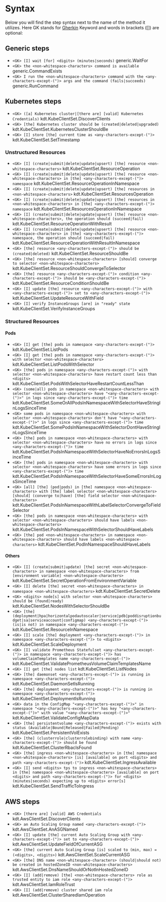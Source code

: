 # Syntax
Below you will find the step syntax next to the name of the method it utilizes. Here GK stands for [Gherkin](https://cucumber.io/docs/gherkin/reference/#keywords) Keyword and words in brackets ([]) are optional:

## Generic steps
- `<GK> [I] wait [for] <digits> (minutes|seconds)` generic.WaitFor
- `<GK> the <non-whitespace-characters> command is available` generic.CommandExists
- `<GK> I run the <non-whitespace-characters> command with the <any-characters-except-(")> args and the command (fails|succeeds)` generic.RunCommand

## Kubernetes steps
- `<GK> ([a] Kubernetes cluster|[there are] [valid] Kubernetes Credentials)` kdt.KubeClientSet.DiscoverClients
- `<GK> [the] Kubernetes cluster should be (created|deleted|upgraded)` kdt.KubeClientSet.KubernetesClusterShouldBe
- `<GK> [I] store [the] current time as <any-characters-except-(")>` kdt.KubeClientSet.SetTimestamp

### Unstructured Resources
- `<GK> [I] (create|submit|delete|update|upsert) [the] resource <non-whitespace-characters>` kdt.KubeClientSet.ResourceOperation
- `<GK> [I] (create|submit|delete|update|upsert) [the] resource <non-whitespace-characters> in [the] <any-characters-except-(")> namespace` kdt.KubeClientSet.ResourceOperationInNamespace
- `<GK> [I] (create|submit|delete|update|upsert) [the] resources in <non-whitespace-characters>` kdt.KubeClientSet.ResourcesOperation
- `<GK> [I] (create|submit|delete|update|upsert) [the] resources in <non-whitespace-characters> in [the] <any-characters-except-(")> namespace` kdt.KubeClientSet.ResourcesOperationInNamespace
- `<GK> [I] (create|submit|delete|update|upsert) [the] resource <non-whitespace-characters>, the operation should (succeed|fail)` kdt.KubeClientSet.ResourceOperationWithResult
- `<GK> [I] (create|submit|delete|update|upsert) [the] resource <non-whitespace-characters> in [the] <any-characters-except-(")> namespace, the operation should (succeed|fail)` kdt.KubeClientSet.ResourceOperationWithResultInNamespace
- `<GK> [the] resource <any-characters-except-(")> should be (created|deleted)` kdt.KubeClientSet.ResourceShouldBe
- `<GK> [the] resource <non-whitespace-characters> [should] converge to selector <non-whitespace-characters>` kdt.KubeClientSet.ResourceShouldConvergeToSelector
- `<GK> [the] resource <any-characters-except-(")> condition <any-characters-except-(")> should be <any-characters-except-(")>` kdt.KubeClientSet.ResourceConditionShouldBe
- `<GK> [I] update [the] resource <any-characters-except-(")> with <any-characters-except-(")> set to <any-characters-except-(")>` kdt.KubeClientSet.UpdateResourceWithField
- `<GK> [I] verify InstanceGroups [are] in "ready" state` kdt.KubeClientSet.VerifyInstanceGroups

### Structured Resources

#### Pods
- `<GK> [I] get [the] pods in namespace <any-characters-except-(")>` kdt.KubeClientSet.ListPods
- `<GK> [I] get [the] pods in namespace <any-characters-except-(")> with selector <non-whitespace-characters>` kdt.KubeClientSet.ListPodsWithSelector
- `<GK> [the] pods in namespace <any-characters-except-(")> with selector <non-whitespace-characters> have restart count less than <digits>` kdt.KubeClientSet.PodsWithSelectorHaveRestartCountLessThan
- `<GK> (some|all) pods in namespace <non-whitespace-characters> with selector <non-whitespace-characters> have "<any-characters-except-(")>" in logs since <any-characters-except-(")> time` kdt.KubeClientSet.SomeOrAllPodsInNamespaceWithSelectorHaveStringInLogsSinceTime
- `<GK> some pods in namespace <non-whitespace-characters> with selector <non-whitespace-characters> don't have "<any-characters-except-(")>" in logs since <any-characters-except-(")> time` kdt.KubeClientSet.SomePodsInNamespaceWithSelectorDontHaveStringInLogsSinceTime
- `<GK> [the] pods in namespace <non-whitespace-characters> with selector <non-whitespace-characters> have no errors in logs since <any-characters-except-(")> time` kdt.KubeClientSet.PodsInNamespaceWithSelectorHaveNoErrorsInLogsSinceTime
- `<GK> [the] pods in namespace <non-whitespace-characters> with selector <non-whitespace-characters> have some errors in logs since <any-characters-except-(")> time` kdt.KubeClientSet.PodsInNamespaceWithSelectorHaveSomeErrorsInLogsSinceTime
- `<GK> [all] [the] (pod|pods) in [the] namespace <non-whitespace-characters> with [the] label selector <non-whitespace-characters> [should] (converge to|have) [the] field selector <non-whitespace-characters>` kdt.KubeClientSet.PodsInNamespaceWithLabelSelectorConvergeToFieldSelector
- `<GK> [the] pods in namespace <non-whitespace-characters> with selector <non-whitespace-characters> should have labels <non-whitespace-characters>` kdt.KubeClientSet.PodsInNamespaceWithSelectorShouldHaveLabels
- `<GK> [the] pod <non-whitespace-characters> in namespace <non-whitespace-characters> should have labels <non-whitespace-characters>` kdt.KubeClientSet.PodInNamespaceShouldHaveLabels

#### Others
- `<GK> [I] (create|submit|update) [the] secret <non-whitespace-characters> in namespace <non-whitespace-characters> from [environment variable] <non-whitespace-characters>` kdt.KubeClientSet.SecretOperationFromEnvironmentVariable
- `<GK> [I] delete [the] secret <non-whitespace-characters> in namespace <non-whitespace-characters>` kdt.KubeClientSet.SecretDelete
- `<GK> <digits> node[s] with selector <non-whitespace-characters> should be (found|ready)` kdt.KubeClientSet.NodesWithSelectorShouldBe
- `<GK> [the] (deployment|hpa|horizontalpodautoscaler|service|pdb|poddisruptionbudget|sa|serviceaccount|configmap) <any-characters-except-(")> (is|is not) in namespace <any-characters-except-(")>` kdt.KubeClientSet.ResourceInNamespace
- `<GK> [I] scale [the] deployment <any-characters-except-(")> in namespace <any-characters-except-(")> to <digits>` kdt.KubeClientSet.ScaleDeployment
- `<GK> [I] validate Prometheus Statefulset <any-characters-except-(")> in namespace <any-characters-except-(")> has volumeClaimTemplates name <any-characters-except-(")>` kdt.KubeClientSet.ValidatePrometheusVolumeClaimTemplatesName
- `<GK> [I] get [the] nodes list` kdt.KubeClientSet.ListNodes
- `<GK> [the] daemonset <any-characters-except-(")> is running in namespace <any-characters-except-(")>` kdt.KubeClientSet.DaemonSetIsRunning
- `<GK> [the] deployment <any-characters-except-(")> is running in namespace <any-characters-except-(")>` kdt.KubeClientSet.DeploymentIsRunning
- `<GK> data in the ConfigMap "<any-characters-except-(")>" in namespace "<any-characters-except-(")>" has key "<any-characters-except-(")>" with value "<any-characters-except-(")>"` kdt.KubeClientSet.ValidateConfigMapData
- `<GK> [the] persistentvolume <any-characters-except-(")> exists with status (Available|Bound|Released|Failed|Pending)` kdt.KubeClientSet.PersistentVolExists
- `<GK> [the] (clusterrole|clusterrolebinding) with name <any-characters-except-(")> should be found` kdt.KubeClientSet.ClusterRbacIsFound
- `<GK> [the] ingress <non-whitespace-characters> in [the] namespace <non-whitespace-characters> [is] [available] on port <digits> and path <any-characters-except-(")>` kdt.KubeClientSet.IngressAvailable
- `<GK> [I] send <digits> tps to ingress <non-whitespace-characters> in [the] namespace <non-whitespace-characters> [available] on port <digits> and path <any-characters-except-(")> for <digits> (minutes|seconds) expecting up to <digits> error[s]` kdt.KubeClientSet.SendTrafficToIngress

## AWS steps
- `<GK> [there are] [valid] AWS Credentials` kdt.AwsClientSet.DiscoverClients
- `<GK> an Auto Scaling Group named <any-characters-except-(")>` kdt.AwsClientSet.AnASGNamed
- `<GK> [I] update [the] current Auto Scaling Group with <any-characters-except-(")> set to <any-characters-except-(")>` kdt.AwsClientSet.UpdateFieldOfCurrentASG
- `<GK> [the] current Auto Scaling Group [is] scaled to (min, max) = (<digits>, <digits>)` kdt.AwsClientSet.ScaleCurrentASG
- `<GK> [the] DNS name <non-whitespace-characters> (should|should not) be created in hostedZoneID <non-whitespace-characters>` kdt.AwsClientSet.DnsNameShouldOrNotInHostedZoneID
- `<GK> [I] (add|remove) [the] <non-whitespace-characters> role as trusted entity to iam role <any-characters-except-(")>` kdt.AwsClientSet.IamRoleTrust
- `<GK> [I] (add|remove) cluster shared iam role` kdt.AwsClientSet.ClusterSharedIamOperation
